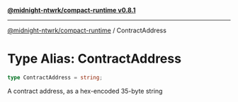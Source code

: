 [**@midnight-ntwrk/compact-runtime v0.8.1**](../README.md)

***

[@midnight-ntwrk/compact-runtime](../globals.md) / ContractAddress

# Type Alias: ContractAddress

```ts
type ContractAddress = string;
```

A contract address, as a hex-encoded 35-byte string
